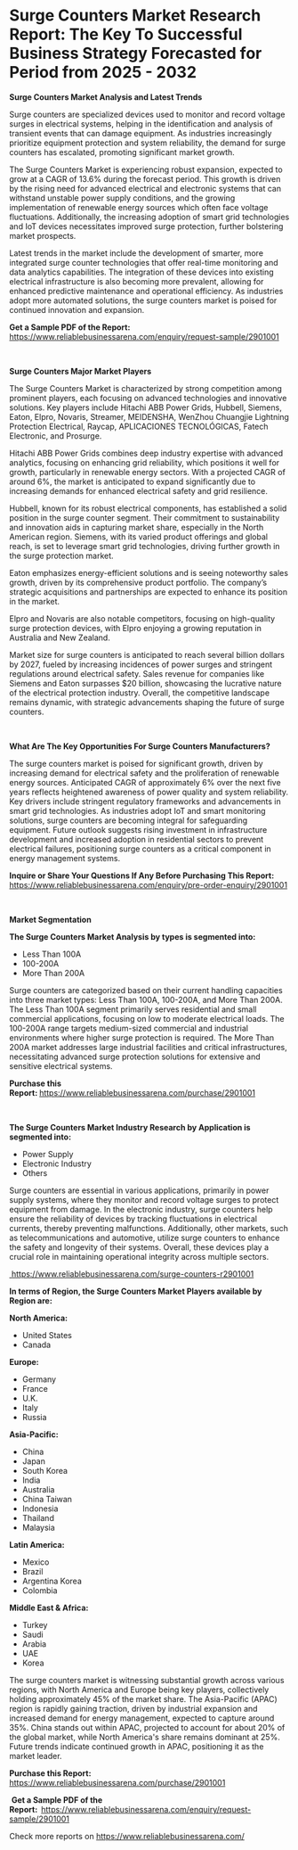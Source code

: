 <p><h1>Surge Counters Market Research Report: The Key To Successful Business Strategy Forecasted for Period from 2025 - 2032</h1></p><p><strong>Surge Counters Market Analysis and Latest Trends</strong></p>
<p><p>Surge counters are specialized devices used to monitor and record voltage surges in electrical systems, helping in the identification and analysis of transient events that can damage equipment. As industries increasingly prioritize equipment protection and system reliability, the demand for surge counters has escalated, promoting significant market growth.</p><p>The Surge Counters Market is experiencing robust expansion, expected to grow at a CAGR of 13.6% during the forecast period. This growth is driven by the rising need for advanced electrical and electronic systems that can withstand unstable power supply conditions, and the growing implementation of renewable energy sources which often face voltage fluctuations. Additionally, the increasing adoption of smart grid technologies and IoT devices necessitates improved surge protection, further bolstering market prospects.</p><p>Latest trends in the market include the development of smarter, more integrated surge counter technologies that offer real-time monitoring and data analytics capabilities. The integration of these devices into existing electrical infrastructure is also becoming more prevalent, allowing for enhanced predictive maintenance and operational efficiency. As industries adopt more automated solutions, the surge counters market is poised for continued innovation and expansion.</p></p>
<p><strong>Get a Sample PDF of the Report:&nbsp;</strong> <a href="https://www.reliablebusinessarena.com/enquiry/request-sample/2901001?utm_campaign=2485&utm_medium=2&utm_source=Github&utm_content=ia&utm_term=16032025&utm_id=surge-counters">https://www.reliablebusinessarena.com/enquiry/request-sample/2901001</a></p>
<p>&nbsp;</p>
<p><strong>Surge Counters Major Market Players</strong></p>
<p><p>The Surge Counters Market is characterized by strong competition among prominent players, each focusing on advanced technologies and innovative solutions. Key players include Hitachi ABB Power Grids, Hubbell, Siemens, Eaton, Elpro, Novaris, Streamer, MEIDENSHA, WenZhou Chuangjie Lightning Protection Electrical, Raycap, APLICACIONES TECNOLÓGICAS, Fatech Electronic, and Prosurge.</p><p>Hitachi ABB Power Grids combines deep industry expertise with advanced analytics, focusing on enhancing grid reliability, which positions it well for growth, particularly in renewable energy sectors. With a projected CAGR of around 6%, the market is anticipated to expand significantly due to increasing demands for enhanced electrical safety and grid resilience.</p><p>Hubbell, known for its robust electrical components, has established a solid position in the surge counter segment. Their commitment to sustainability and innovation aids in capturing market share, especially in the North American region. Siemens, with its varied product offerings and global reach, is set to leverage smart grid technologies, driving further growth in the surge protection market.</p><p>Eaton emphasizes energy-efficient solutions and is seeing noteworthy sales growth, driven by its comprehensive product portfolio. The company’s strategic acquisitions and partnerships are expected to enhance its position in the market.</p><p>Elpro and Novaris are also notable competitors, focusing on high-quality surge protection devices, with Elpro enjoying a growing reputation in Australia and New Zealand. </p><p>Market size for surge counters is anticipated to reach several billion dollars by 2027, fueled by increasing incidences of power surges and stringent regulations around electrical safety. Sales revenue for companies like Siemens and Eaton surpasses $20 billion, showcasing the lucrative nature of the electrical protection industry. Overall, the competitive landscape remains dynamic, with strategic advancements shaping the future of surge counters.</p></p>
<p>&nbsp;</p>
<p><strong>What Are The Key Opportunities For Surge Counters Manufacturers?</strong></p>
<p><p>The surge counters market is poised for significant growth, driven by increasing demand for electrical safety and the proliferation of renewable energy sources. Anticipated CAGR of approximately 6% over the next five years reflects heightened awareness of power quality and system reliability. Key drivers include stringent regulatory frameworks and advancements in smart grid technologies. As industries adopt IoT and smart monitoring solutions, surge counters are becoming integral for safeguarding equipment. Future outlook suggests rising investment in infrastructure development and increased adoption in residential sectors to prevent electrical failures, positioning surge counters as a critical component in energy management systems.</p></p>
<p><strong>Inquire or Share Your Questions If Any Before Purchasing This Report:</strong> <a href="https://www.reliablebusinessarena.com/enquiry/pre-order-enquiry/2901001?utm_campaign=2485&utm_medium=2&utm_source=Github&utm_content=ia&utm_term=16032025&utm_id=surge-counters">https://www.reliablebusinessarena.com/enquiry/pre-order-enquiry/2901001</a></p>
<p>&nbsp;</p>
<p><strong>Market Segmentation</strong></p>
<p><strong>The Surge Counters Market Analysis by types is segmented into:</strong></p>
<p><ul><li>Less Than 100A</li><li>100-200A</li><li>More Than 200A</li></ul></p>
<p><p>Surge counters are categorized based on their current handling capacities into three market types: Less Than 100A, 100-200A, and More Than 200A. The Less Than 100A segment primarily serves residential and small commercial applications, focusing on low to moderate electrical loads. The 100-200A range targets medium-sized commercial and industrial environments where higher surge protection is required. The More Than 200A market addresses large industrial facilities and critical infrastructures, necessitating advanced surge protection solutions for extensive and sensitive electrical systems.</p></p>
<p><strong>Purchase this Report:&nbsp;</strong><a href="https://www.reliablebusinessarena.com/purchase/2901001?utm_campaign=2485&utm_medium=2&utm_source=Github&utm_content=ia&utm_term=16032025&utm_id=surge-counters">https://www.reliablebusinessarena.com/purchase/2901001</a></p>
<p>&nbsp;</p>
<p><strong>The Surge Counters Market Industry Research by Application is segmented into:</strong></p>
<p><ul><li>Power Supply</li><li>Electronic Industry</li><li>Others</li></ul></p>
<p><p>Surge counters are essential in various applications, primarily in power supply systems, where they monitor and record voltage surges to protect equipment from damage. In the electronic industry, surge counters help ensure the reliability of devices by tracking fluctuations in electrical currents, thereby preventing malfunctions. Additionally, other markets, such as telecommunications and automotive, utilize surge counters to enhance the safety and longevity of their systems. Overall, these devices play a crucial role in maintaining operational integrity across multiple sectors.</p></p>
<p><a href="https://www.reliablebusinessarena.com/surge-counters-r2901001?utm_campaign=2485&utm_medium=2&utm_source=Github&utm_content=ia&utm_term=16032025&utm_id=surge-counters">&nbsp;https://www.reliablebusinessarena.com/surge-counters-r2901001</a></p>
<p><strong>In terms of Region, the Surge Counters Market Players available by Region are:</strong></p>
<p>
    <p> <strong> North America: </strong>
        <ul>
            <li>United States</li>
            <li>Canada</li>
        </ul>
        </p> 
    <p> <strong> Europe: </strong>
        <ul>
            <li>Germany</li>
            <li>France</li>
            <li>U.K.</li>
            <li>Italy</li>
            <li>Russia</li>
        </ul>
        </p> 
    <p> <strong> Asia-Pacific: </strong>
        <ul>
            <li>China</li>
            <li>Japan</li>
            <li>South Korea</li>
            <li>India</li>
            <li>Australia</li>
            <li>China Taiwan</li>
            <li>Indonesia</li>
            <li>Thailand</li>
            <li>Malaysia</li>
        </ul>
        </p> 
    <p> <strong> Latin America: </strong>
        <ul>
            <li>Mexico</li>
            <li>Brazil</li>
            <li>Argentina Korea</li>
            <li>Colombia</li>
        </ul>
        </p> 
    <p> <strong> Middle East & Africa: </strong>
        <ul>
            <li>Turkey</li>
            <li>Saudi</li>
            <li>Arabia</li>
            <li>UAE</li>
            <li>Korea</li>
        </ul>
    </p>
    </p>
<p><p>The surge counters market is witnessing substantial growth across various regions, with North America and Europe being key players, collectively holding approximately 45% of the market share. The Asia-Pacific (APAC) region is rapidly gaining traction, driven by industrial expansion and increased demand for energy management, expected to capture around 35%. China stands out within APAC, projected to account for about 20% of the global market, while North America's share remains dominant at 25%. Future trends indicate continued growth in APAC, positioning it as the market leader.</p></p>
<p><strong>Purchase this Report: </strong><a href="https://www.reliablebusinessarena.com/purchase/2901001?utm_campaign=2485&utm_medium=2&utm_source=Github&utm_content=ia&utm_term=16032025&utm_id=surge-counters">https://www.reliablebusinessarena.com/purchase/2901001</a></p>
<p>&nbsp;<strong>Get a Sample PDF of the Report:&nbsp;&nbsp;</strong><a href="https://www.reliablebusinessarena.com/enquiry/request-sample/2901001?utm_campaign=2485&utm_medium=2&utm_source=Github&utm_content=ia&utm_term=16032025&utm_id=surge-counters">https://www.reliablebusinessarena.com/enquiry/request-sample/2901001</a></p>
<p><strong></strong></p>
<p>Check more reports on <a href="https://www.reliablebusinessarena.com/?utm_campaign=2485&utm_medium=2&utm_source=Github&utm_content=ia&utm_term=16032025&utm_id=surge-counters">https://www.reliablebusinessarena.com/</a></p>